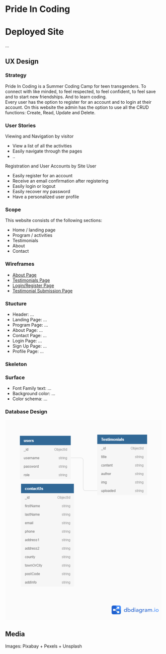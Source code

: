 # Pride In Coding

# Deployed Site
...

## UX Design

### Strategy
Pride In Coding is a Summer Coding Camp for teen transgenders. 
To connect with like minded, to feel respected, to feel confident, to feel save and to start new friendships. 
And to learn coding.<br>
Every user has the option to register for an account and to login at their account.
On this website the admin has the option to use all the CRUD functions: Create, Read, Update and Delete.

### User Stories
Viewing and Navigation by visitor
- View a list of all the activities 
- Easily navigate through the pages
- ..

Registration and User Accounts by Site User
- Easily register for an account
- Receive an email confirmation after registering
- Easily login or logout
- Easily recover my password
- Have a personalized user profile

### Scope
This website consists of the following sections:

- Home / landing page
- Program / activities
- Testimonials
- About
- Contact

### Wireframes

 - [About Page](design-resources/wireframes/about-wireframe.jpg)
 - [Testimonials Page](design-resources/wireframes/testimonials-wireframe.png)
 - [Login/Register Page](design-resources/wireframes/login-register.png)
 - [Testimonial Submission Page](design-resources/wireframes/testimonial-submission.png)

### Stucture
- Header: ...
- Landing Page: ...
- Program Page: ...
- About Page: ...
- Contact Page: ...
- Login Page: ...
- Sign Up Page: ...
- Profile Page: ...


### Skeleton

### Surface
- Font Family text: ...
- Background color: ...
- Color schema: ...

### Database Design

![Pride in Coding Database Strucute](design-resources/database/pride-in-coding-dbdiagram.png)

## Media

Images: Pixabay + Pexels + Unsplash